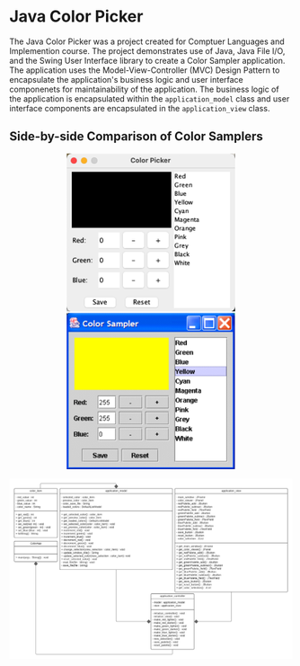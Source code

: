 # Java Color Picker
The Java Color Picker was a project created for Comptuer Languages and Implemention course. The project demonstrates use of Java, Java File I/O, and the Swing User Interface library to create a Color Sampler application. The application uses the Model-View-Controller (MVC) Design Pattern to encapsulate the application's business logic and user interface componenets for maintainability of the application. The business logic of the application is encapsulated within the `application_model` class and user interface components are encapsulated in the `application_view` class.
## Side-by-side Comparison of Color Samplers 
<p float="left" align="center">
<img src="./Images/Image1.png" alt="Initial start up of the Color Picker application." style="width:300px;"/>
<img src="./Images/Image2.png" alt="Color Picker application from Assigned Homework." style="width:300px;"/>
 </p>
 
<p align="center">
<img src="./Images/Image3.png" alt="UML Drawing of Color Picker application." style="width:800px;"/>
</p>
